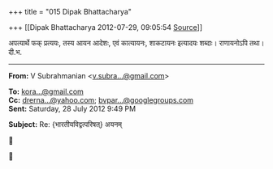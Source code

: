 +++
title = "015 Dipak Bhattacharya"

+++
[[Dipak Bhattacharya	2012-07-29, 09:05:54 [Source](https://groups.google.com/g/bvparishat/c/ge0r5iZGzZw)]]



अपत्यार्थे फक् प्रत्ययः, तस्य आयन आदेशः, एवं कात्यायनः, शाकटायनः इत्यादयः शब्दाः। राणायनोऽपि तथा। दी.भ.  

  

------------------------------------------------------------------------

**From:** V Subrahmanian \<[v.subra...@gmail.com]()\>  

**To:** [kora...@gmail.com]()  
**Cc:** [drerna...@yahoo.com](); [bvpar...@googlegroups.com]()  
**Sent:** Saturday, 28 July 2012 9:49 PM

  
**Subject:** Re: {भारतीयविद्वत्परिषत्} अयनम्  





